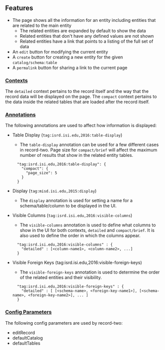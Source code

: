 ## Features
* The page shows all the information for an entity including entities that are related to the main entity
  * The related entities are expanded by default to show the data
  * Related entities that don't have any defined values are not shown
  * Related entities have a link that points to a listing of the full set of data
* An `edit` button for modifying the current entity
* A `create` button for creating a new entity for the given `catalog/schema:table`
* A `permalink` button for sharing a link to the current page

### [Contexts](https://github.com/informatics-isi-edu/ermrest/blob/master/user-doc/annotation.md#context-names)
The `detailed` context pertains to the record itself and the way that the record data will be displayed on the page.
The `compact` context pertains to the data inside the related tables that are loaded after the record itself.

### [Annotations](https://github.com/informatics-isi-edu/ermrest/blob/master/user-doc/annotation.md)
The following annotations are used to affect how information is displayed:
* Table Display (`tag:isrd.isi.edu,2016:table-display`)
  * The `table-display` annotation can be used for a few different cases in record-two. Page size for `compact/brief` will affect the maximum number of results that show in the related entity tables.
  ```
    "tag:isrd.isi.edu,2016:table-display": {
      "compact": {
        "page_size": 5
      }
    }
  ```
  
* Display (`tag:misd.isi.edu,2015:display`)
  * The `display` annotation is used for setting a name for a schema/table/column to be displayed in the UI.
  
* Visible Columns (`tag:isrd.isi.edu,2016:visible-columns`)
  * The `visible-columns` annotation is used to define what columns to show in the UI for both contexts, `detailed` and `compact/brief`. It is also used to define the order in which the columns appear.
  ```
    "tag:isrd.isi.edu,2016:visible-columns" : {
      "detailed" : [<column-name1>, <column-name2>, ...]
    }
  ```
  
* Visible Foreign Keys (tag:isrd.isi.edu,2016:visible-foreign-keys)
  * The `visible-foreign-keys` annotation is used to determine the order of the related entities and their visibility.
  ```
    "tag:isrd.isi.edu,2016:visible-foreign-keys" : {
      "detailed" : [ [<schema-name>, <foreign-key-name1>], [<schema-name>, <foreign-key-name2>], ... ]
    }
  ```


### [Config Parameters](https://github.com/informatics-isi-edu/chaise/blob/master/doc/configuration.md)
The following config parameters are used by record-two:
* editRecord 
* defaultCatalog
* defaultTables
